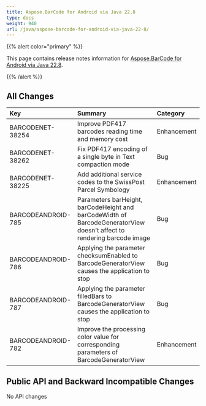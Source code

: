 ```yaml
---
title: Aspose.BarCode for Android via Java 22.8
type: docs
weight: 940
url: /java/aspose-barcode-for-android-via-java-22-8/
---
```


{{% alert color="primary" %}} 

This page contains release notes information for [Aspose.BarCode for Android via Java 22.8](https://downloads.aspose.com/barcode/androidjava/new-releases/aspose.barcode-for-android-via-java-22.8/).

{{% /alert %}} 
## **All Changes**

|**Key**|**Summary**|**Category**|
| :- | :- | :- |
|BARCODENET-38254|Improve PDF417 barcodes reading time and memory cost|Enhancement|
|BARCODENET-38262|Fix PDF417 encoding of a single byte in Text compaction mode|Bug|
|BARCODENET-38225|Add additional service codes to the SwissPost Parcel Symbology|Enhancement|
|BARCODEANDROID-785|Parameters barHeight, barCodeHeight and barCodeWidth of BarcodeGeneratorView doesn't affect to rendering barcode image|Bug|
|BARCODEANDROID-786|Applying the parameter checksumEnabled to BarcodeGeneratorView causes the application to stop|Bug|
|BARCODEANDROID-787|Applying the parameter filledBars to BarcodeGeneratorView causes the application to stop|Bug|
|BARCODEANDROID-782|Improve the processing color value for corresponding parameters of BarcodeGeneratorView|Enhancement|

## **Public API and Backward Incompatible Changes**

No API changes  
